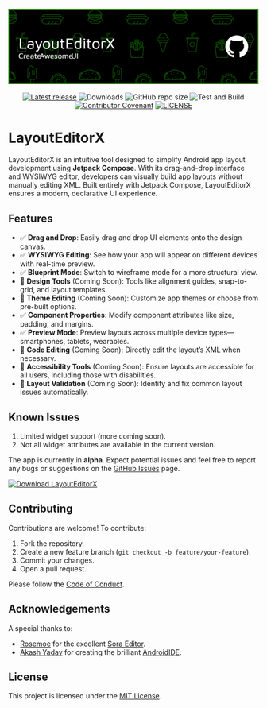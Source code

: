 
![Banner](/images/app-banner.png "app_banner")

<div align="center">

[![Latest release](https://img.shields.io/github/v/release/itsvks19/LayoutEditorX?include_prereleases&label=latest%20release&style=for-the-badge)](https://github.com/itsvks19/LayoutEditorX/releases/latest)
![Downloads](https://img.shields.io/github/downloads/itsvks19/LayoutEditorX/total?style=for-the-badge)
![GitHub repo size](https://img.shields.io/github/repo-size/itsvks19/LayoutEditorX?style=for-the-badge)
![Test and Build](https://img.shields.io/github/actions/workflow/status/itsvks19/LayoutEditorX/androidci.yml?style=for-the-badge&logo=github)
[![Contributor Covenant](https://img.shields.io/badge/Contributor%20Covenant-2.1-4baaaa.svg?style=for-the-badge)](https://github.com/itsvks19/LayoutEditorX/blob/main/CODE_OF_CONDUCT.md)
[![LICENSE](https://img.shields.io/github/license/itsvks19/LayoutEditorX?color=blue&style=for-the-badge)](https://github.com/itsvks19/LayoutEditorX/blob/main/LICENSE)

</div>

# LayoutEditorX

LayoutEditorX is an intuitive tool designed to simplify Android app layout development using **Jetpack Compose**. With its drag-and-drop interface and WYSIWYG editor, developers can visually build app layouts without manually editing XML. Built entirely with Jetpack Compose, LayoutEditorX ensures a modern, declarative UI experience.

## Features
- ✅ **Drag and Drop**: Easily drag and drop UI elements onto the design canvas.
- ✅ **WYSIWYG Editing**: See how your app will appear on different devices with real-time preview.
- ✅ **Blueprint Mode**: Switch to wireframe mode for a more structural view.
- 🔄 **Design Tools** (Coming Soon): Tools like alignment guides, snap-to-grid, and layout templates.
- 🔄 **Theme Editing** (Coming Soon): Customize app themes or choose from pre-built options.
- ✅ **Component Properties**: Modify component attributes like size, padding, and margins.
- ✅ **Preview Mode**: Preview layouts across multiple device types—smartphones, tablets, wearables.
- 🔄 **Code Editing** (Coming Soon): Directly edit the layout’s XML when necessary.
- 🔄 **Accessibility Tools** (Coming Soon): Ensure layouts are accessible for all users, including those with disabilities.
- 🔄 **Layout Validation** (Coming Soon): Identify and fix common layout issues automatically.

## Known Issues
1. Limited widget support (more coming soon).
2. Not all widget attributes are available in the current version.

The app is currently in **alpha**. Expect potential issues and feel free to report any bugs or suggestions on the [GitHub Issues](https://github.com/itsvks19/LayoutEditorX/issues) page.

[![Download LayoutEditorX](https://img.shields.io/badge/Download-Layout%20Editor%20X-blue?style=for-the-badge)](https://github.com/itsvks19/LayoutEditorX/releases/latest)

## Contributing
Contributions are welcome! To contribute:
1. Fork the repository.
2. Create a new feature branch (`git checkout -b feature/your-feature`).
3. Commit your changes.
4. Open a pull request.

Please follow the [Code of Conduct](https://github.com/itsvks19/LayoutEditorX/blob/main/CODE_OF_CONDUCT.md).

## Acknowledgements
A special thanks to:
- [Rosemoe](https://github.com/Rosemoe) for the excellent [Sora Editor](https://github.com/Rosemoe/sora-editor).
- [Akash Yadav](https://github.com/itsaky) for creating the brilliant [AndroidIDE](https://github.com/AndroidIDEOfficial/AndroidIDE).

## License
This project is licensed under the [MIT License](https://github.com/itsvks19/LayoutEditorX/blob/main/LICENSE).
